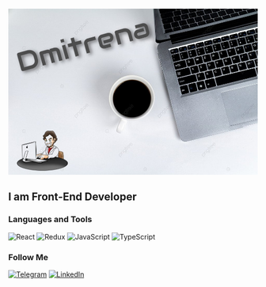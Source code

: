 ![Header](https://github.com/Dmitrena/dmitrena/blob/main/assets/header.jpg)

## I am Front-End Developer

### Languages and Tools

![React](https://img.shields.io/badge/-React-51545B?style=for-the-badge&logo=react)
![Redux](https://img.shields.io/badge/-Redux-F2F2F2?style=for-the-badge&logo=redux&logoColor=7046B2)
![JavaScript](https://img.shields.io/badge/-JavaScript-B65505?style=for-the-badge&logo=javascript)
![TypeScript](https://img.shields.io/badge/-TypeSctipt-01243E?style=for-the-badge&logo=typescript)

### Follow Me

[![Telegram](https://img.shields.io/badge/-Telegram-090909?style=for-the-badge&logo=telegram&logoColor=27A0D9)](https://t.me/dmitrena)
[![LinkedIn](https://img.shields.io/badge/-LinkedIn-090909?style=for-the-badge&logo=linkedin&logoColor=007BB6)](https://www.linkedin.com/in/%D0%B4%D0%BC%D0%B8%D1%82%D1%80%D0%BE-%D0%B4%D0%B7%D1%8E%D1%80%D0%B7%D1%8F-715719235/)

